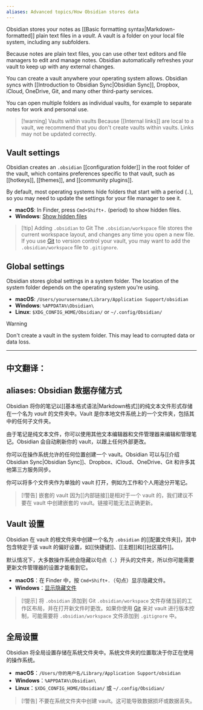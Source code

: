 ```yaml
---
aliases: Advanced topics/How Obsidian stores data
---
```

Obsidian stores your notes as [[Basic formatting syntax|Markdown-formatted]] plain text files in a _vault_. A vault is a folder on your local file system, including any subfolders.

Because notes are plain text files, you can use other text editors and file managers to edit and manage notes. Obsidian automatically refreshes your vault to keep up with any external changes.

You can create a vault anywhere your operating system allows. Obsidian syncs with [[Introduction to Obsidian Sync|Obsidian Sync]], Dropbox, iCloud, OneDrive, Git, and many other third-party services.

You can open multiple folders as individual vaults, for example to separate notes for work and personal use.

> [!warning] Vaults within vaults
> Because [[Internal links]] are local to a vault, we recommend that you don't create vaults within vaults. Links may not be updated correctly.

## Vault settings

Obsidian creates an `.obsidian` [[configuration folder]] in the root folder of the vault, which contains preferences specific to that vault, such as [[hotkeys]], [[themes]], and [[community plugins]].

By default, most operating systems hide folders that start with a period (`.`), so you may need to update the settings for your file manager to see it.

- **macOS**: In Finder, press `Cmd+Shift+.` (period) to show hidden files.
- **Windows**: [Show hidden files](https://support.microsoft.com/en-us/windows/show-hidden-files-0320fe58-0117-fd59-6851-9b7f9840fdb2)

> [!tip] Adding `.obsidian` to Git
> The `.obsidian/workspace` file stores the current workspace layout, and changes any time you open a new file. If you use [Git](https://git-scm.com) to version control your vault, you may want to add the `.obsidian/workspace` file to `.gitignore`.

## Global settings

Obsidian stores global settings in a system folder. The location of the system folder depends on the operating system you're using.

- **macOS**: `/Users/yourusername/Library/Application Support/obsidian`
- **Windows**: `%APPDATA%\Obsidian\`
- **Linux**: `$XDG_CONFIG_HOME/Obsidian/` or `~/.config/Obsidian/`

> [!warning]
> Don't create a vault in the system folder. This may lead to corrupted data or data loss.


---

中文翻译：
---
aliases: Obsidian 数据存储方式
---
Obsidian 将你的笔记以[[基本格式语法|Markdown格式]]的纯文本文件形式存储在一个名为 _vault_ 的文件夹中。Vault 是你本地文件系统上的一个文件夹，包括其中的任何子文件夹。

由于笔记是纯文本文件，你可以使用其他文本编辑器和文件管理器来编辑和管理笔记。Obsidian 会自动刷新你的 vault，以跟上任何外部更改。

你可以在操作系统允许的任何位置创建一个 vault。Obsidian 可以与[[介绍 Obsidian Sync|Obsidian Sync]]、Dropbox、iCloud、OneDrive、Git 和许多其他第三方服务同步。

你可以将多个文件夹作为单独的 vault 打开，例如为工作和个人用途分开笔记。

> [!警告] 嵌套的 vault
> 因为[[内部链接]]是相对于一个 vault 的，我们建议不要在 vault 中创建嵌套的 vault。链接可能无法正确更新。

## Vault 设置

Obsidian 在 vault 的根文件夹中创建一个名为 `.obsidian` 的[[配置文件夹]]，其中包含特定于该 vault 的偏好设置，如[[快捷键]]、[[主题]]和[[社区插件]]。

默认情况下，大多数操作系统会隐藏以句点（`.`）开头的文件夹，所以你可能需要更新文件管理器的设置才能看到它。

- **macOS**：在 Finder 中，按 `Cmd+Shift+.`（句点）显示隐藏文件。
- **Windows**：[显示隐藏文件](https://support.microsoft.com/zh-cn/windows/show-hidden-files-0320fe58-0117-fd59-6851-9b7f9840fdb2)

> [!提示] 将 `.obsidian` 添加到 Git
> `.obsidian/workspace` 文件存储当前的工作区布局，并在打开新文件时更改。如果你使用 [Git](https://git-scm.com) 来对 vault 进行版本控制，可能需要将 `.obsidian/workspace` 文件添加到 `.gitignore` 中。

## 全局设置

Obsidian 将全局设置存储在系统文件夹中。系统文件夹的位置取决于你正在使用的操作系统。

- **macOS**：`/Users/你的用户名/Library/Application Support/obsidian`
- **Windows**：`%APPDATA%\Obsidian\`
- **Linux**：`$XDG_CONFIG_HOME/Obsidian/` 或 `~/.config/Obsidian/`

> [!警告]
> 不要在系统文件夹中创建 vault。这可能导致数据损坏或数据丢失。